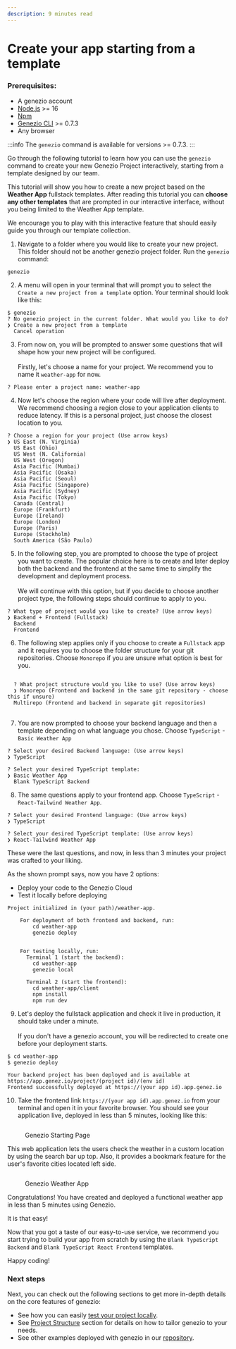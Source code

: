 ```yaml
---
description: 9 minutes read
---
```


# Create your app starting from a template

### Prerequisites:

- A genezio account
- [Node.js](https://nodejs.org/en/download/current) >= 16
- [Npm](https://docs.npmjs.com/downloading-and-installing-node-js-and-npm)
- [Genezio CLI](../getting-started) >= 0.7.3
- Any browser

<!-- {% hint style="info" %} -->

:::info
The `genezio` command is available for versions >= 0.7.3.&#x20;
:::

<!-- {% endhint %} -->

Go through the following tutorial to learn how you can use the `genezio` command to create your new Genezio Project interactively, starting from a template designed by our team.

This tutorial will show you how to create a new project based on the **Weather App** fullstack templates. After reading this tutorial you can **choose any other templates** that are prompted in our interactive interface, without you being limited to the Weather App template.

We encourage you to play with this interactive feature that should easily guide you through our template collection.

1. Navigate to a folder where you would like to create your new project. This folder should not be another genezio project folder. Run the `genezio` command:

```
genezio
```

2. A menu will open in your terminal that will prompt you to select the `Create a new project from a template` option. Your terminal should look like this:

```
$ genezio
? No genezio project in the current folder. What would you like to do?
❯ Create a new project from a template
  Cancel operation
```

3. From now on, you will be prompted to answer some questions that will shape how your new project will be configured.\
   \
   Firstly, let's choose a name for your project. We recommend you to name it `weather-app` for now.

```
? Please enter a project name: weather-app
```

4. Now let's choose the region where your code will live after deployment. We recommend choosing a region close to your application clients to reduce latency. If this is a personal project, just choose the closest location to you.

```
? Choose a region for your project (Use arrow keys)
❯ US East (N. Virginia)
  US East (Ohio)
  US West (N. California)
  US West (Oregon)
  Asia Pacific (Mumbai)
  Asia Pacific (Osaka)
  Asia Pacific (Seoul)
  Asia Pacific (Singapore)
  Asia Pacific (Sydney)
  Asia Pacific (Tokyo)
  Canada (Central)
  Europe (Frankfurt)
  Europe (Ireland)
  Europe (London)
  Europe (Paris)
  Europe (Stockholm)
  South America (São Paulo)
```

5. In the following step, you are prompted to choose the type of project you want to create. The popular choice here is to create and later deploy both the backend and the frontend at the same time to simplify the development and deployment process.\
   \
   We will continue with this option, but if you decide to choose another project type, the following steps should continue to apply to you.

```
? What type of project would you like to create? (Use arrow keys)
❯ Backend + Frontend (Fullstack)
  Backend
  Frontend
```

6. The following step applies only if you choose to create a `Fullstack` app and it requires you to choose the folder structure for your git repositories. Choose `Monorepo` if you are unsure what option is best for you.

<pre>
<code> 
  ? What project structure would you like to use? (Use arrow keys)
  ❯ Monorepo (Frontend and backend in the same git repository - choose this if unsure)
  Multirepo (Frontend and backend in separate git repositories)
</code>
</pre>

7. You are now prompted to choose your backend language and then a template depending on what language you chose. Choose `TypeScript` - `Basic Weather App`

```
? Select your desired Backend language: (Use arrow keys)
❯ TypeScript

? Select your desired TypeScript template:
❯ Basic Weather App
  Blank TypeScript Backend
```

8. The same questions apply to your frontend app. Choose `TypeScript` - `React-Tailwind Weather App`.

```
? Select your desired Frontend language: (Use arrow keys)
❯ TypeScript

? Select your desired TypeScript template: (Use arrow keys)
❯ React-Tailwind Weather App
```

These were the last questions, and now, in less than 3 minutes your project was crafted to your liking.

As the shown prompt says, now you have 2 options:

- Deploy your code to the Genezio Cloud
- Test it locally before deploying

```
Project initialized in (your path)/weather-app.

    For deployment of both frontend and backend, run:
        cd weather-app
        genezio deploy


    For testing locally, run:
      Terminal 1 (start the backend):
        cd weather-app
        genezio local

      Terminal 2 (start the frontend):
        cd weather-app/client
        npm install
        npm run dev
```

9. Let's deploy the fullstack application and check it live in production, it should take under a minute. \
   \
   If you don't have a genezio account, you will be redirected to create one before your deployment starts.

```
$ cd weather-app
$ genezio deploy

Your backend project has been deployed and is available at https://app.genez.io/project/(project id)/(env id)
Frontend successfully deployed at https://(your app id).app.genez.io
```

10. Take the frontend link `https://(your app id).app.genez.io` from your terminal and open it in your favorite browser. You should see your application live, deployed in less than 5 minutes, looking like this:

<figure><img src="../.gitbook/assets/image.png" alt=""/><figcaption><p>Genezio Starting Page</p></figcaption></figure>

This web application lets the users check the weather in a custom location by using the search bar up top. Also, it provides a bookmark feature for the user's favorite cities located left side.

<figure><img src="../.gitbook/assets/image (1).png" alt=""/><figcaption><p>Genezio Weather App</p></figcaption></figure>

Congratulations! You have created and deployed a functional weather app in less than 5 minutes using Genezio.

It is that easy!

Now that you got a taste of our easy-to-use service, we recommend you start trying to build your app from scratch by using the `Blank TypeScript Backend` and `Blank TypeScript React Frontend` templates.

Happy coding!

### Next steps

Next, you can check out the following sections to get more in-depth details on the core features of genezio:

- See how you can easily [test your project locally](../features/testing).
- See [Project Structure](../project-structure/) section for details on how to tailor genezio to your needs.
- See other examples deployed with genezio in our [repository](https://github.com/genez-io/genezio-examples).
